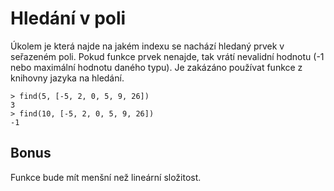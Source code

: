 # Hledání v poli

Úkolem je která najde na jakém indexu se nachází hledaný prvek v seřazeném poli. Pokud funkce prvek nenajde, tak vrátí nevalidní hodnotu (-1 nebo maximální hodnotu daného typu).
Je zakázáno používat funkce z knihovny jazyka na hledání.

```shell
> find(5, [-5, 2, 0, 5, 9, 26])
3
> find(10, [-5, 2, 0, 5, 9, 26])
-1
```

## Bonus
Funkce bude mít menšní než lineární složitost.
